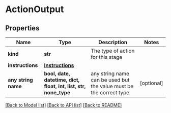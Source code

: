 # ActionOutput


## Properties
Name | Type | Description | Notes
------------ | ------------- | ------------- | -------------
**kind** | **str** | The type of action for this stage | 
**instructions** | [**Instructions**](Instructions.md) |  | 
**any string name** | **bool, date, datetime, dict, float, int, list, str, none_type** | any string name can be used but the value must be the correct type | [optional]

[[Back to Model list]](../README.md#documentation-for-models) [[Back to API list]](../README.md#documentation-for-api-endpoints) [[Back to README]](../README.md)


